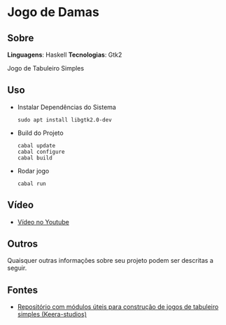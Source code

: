 # Jogo de Damas

## Sobre

**Linguagens**: Haskell
**Tecnologias**: Gtk2

Jogo de Tabuleiro Simples

## Uso  

* Instalar Dependências do Sistema

      sudo apt install libgtk2.0-dev

* Build do Projeto

      cabal update
      cabal configure
      cabal build

* Rodar jogo

      cabal run

## Vídeo  

* [Vídeo no Youtube](https://www.youtube.com/watch?v=QQX5YtEa3Rs&ab_channel=LucasMaciel)

## Outros  

Quaisquer outras informações sobre seu projeto podem ser descritas a seguir.

## Fontes

* [Repositório com módulos úteis para construção de jogos de tabuleiro simples (Keera-studios)](https://github.com/keera-studios/gtk-helpers)
